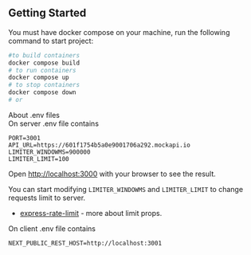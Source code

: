## Getting Started

You must have docker compose on your machine, run the following command to start project:

```bash
#to build containers
docker compose build
# to run containers
docker compose up
# to stop containers
docker compose down
# or
```

About .env files\
On server .env file contains
```
PORT=3001
API_URL=https://601f1754b5a0e9001706a292.mockapi.io
LIMITER_WINDOWMS=900000
LIMITER_LIMIT=100
```

Open [http://localhost:3000](http://localhost:3000) with your browser to see the result.

You can start modifying `LIMITER_WINDOWMS` and `LIMITER_LIMIT` to change requests limit to server.

- [express-rate-limit](https://github.com/express-rate-limit/express-rate-limit) - more about limit props.

On client .env file contains
```
NEXT_PUBLIC_REST_HOST=http://localhost:3001
```
